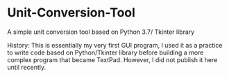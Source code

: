 # Unit-Conversion-Tool
A simple unit conversion tool based on Python 3.7/ Tkinter library


History:
This is essentially my very first GUI program, I used it as a practice to write code based on Python/Tkinter library before building a more complex program that became TextPad.
However, I did not publish it here until recently.
